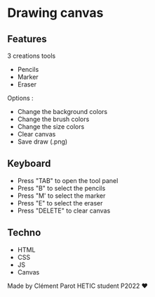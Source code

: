 # Drawing canvas

## Features
3 creations tools
- Pencils
- Marker
- Eraser

Options :
- Change the background colors
- Change the brush colors
- Change the size colors
- Clear canvas
- Save draw (.png)


## Keyboard
- Press "TAB" to open the tool panel
- Press "B" to select the pencils
- Press "M' to select the marker
- Press "E" to select the eraser
- Press "DELETE" to clear canvas

## Techno
- HTML
- CSS
- JS
- Canvas



Made by Clément Parot
HETIC student P2022 ❤️







